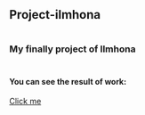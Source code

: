 # <h2>Project-ilmhona</h2>
# <h3>My finally project of Ilmhona</h3>
# <h4>You can see the result of work:</h4>

<a href="https://mehrvarshodiev.github.io/project-ilmhona" target="_blank" title="project-ilmhona">Click me</a>
